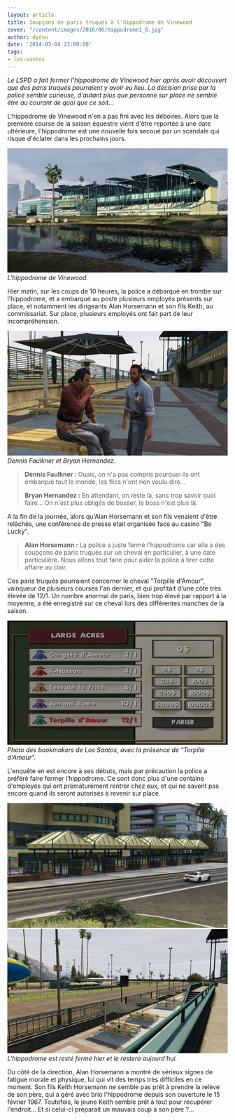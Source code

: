 ```yaml
---
layout: article
title: Soupçons de paris truqués à l'hippodrome de Vinewood
cover: "/content/images/2016/06/Hippodrome1_0.jpg"
author: dydou
date: '2014-03-04 23:00:00'
tags:
- los-santos
---
```


_Le LSPD a fait fermer l'hippodrome de Vinewood hier après avoir découvert que des paris truqués pourraient y avoir eu lieu. La décision prise par la police semble curieuse, d'autant plus que personne sur place ne semble être au courant de quoi que ce soit..._

L'hippodrome de Vinewood n'en a pas fini avec les déboires. Alors que la première course de la saison équestre vient d'être reportée à une date ultérieure, l'hippodrome est une nouvelle fois secoué par un scandale qui risque d'éclater dans les prochains jours.

![L'hippodrome de Vinewood.](/content/images/2016/06/Hippodrome1_1.jpg)
_L'hippodrome de Vinewood._

Hier matin, sur les coups de 10 heures, la police a débarqué en trombe sur l'hippodrome, et a embarqué au poste plusieurs employés présents sur place, et notamment les dirigeants Alan Horsemann et son fils Keith, au commissariat. Sur place, plusieurs employés ont fait part de leur incompréhension.

![Dennis Faulkner et Bryan Hernandez.](/content/images/2016/06/Hippodrome3.jpg)
_Dennis Faulkner et Bryan Hernandez._

> **Dennis Faulkner :** Ouais, on n'a pas compris pourquoi ils ont embarqué tout le monde, les flics n'ont rien voulu dire...
> 
> **Bryan Hernandez :** En attendant, on reste là, sans trop savoir quoi faire... On n'est plus obligés de bosser, le boss n'est plus là.

A la fin de la journée, alors qu'Alan Horsemann et son fils venaient d'être relâchés, une conférence de presse était organisée face au casino "Be Lucky".

> **Alan Horsemann :** La police a juste fermé l'hippodrome car elle a des soupçons de paris truqués sur un cheval en particulier, à une date particulière. Nous allons tout faire pour aider la police à tirer cette affaire au clair.

Ces paris truqués pourraient concerner le cheval "Torpille d'Amour", vainqueur de plusieurs courses l'an dernier, et qui profitait d'une côte très élevée de 12/1. Un nombre anormal de paris, bien trop élevé par rapport à la moyenne, a été enregistré sur ce cheval lors des différentes manches de la saison.

![Photo des bookmakers de Los Santos, avec la présence de "Torpille d'Amour".](/content/images/2016/06/Hippodrome2.jpg)
_Photo des bookmakers de Los Santos, avec la présence de "Torpille d'Amour"._

L'enquête en est encore à ses débuts, mais par précaution la police a préféré faire fermer l'hippodrome. Ce sont donc plus d'une centaine d'employés qui ont prématurément rentrer chez eux, et qui ne savent pas encore quand ils seront autorisés à revenir sur place.

![](/content/images/2016/06/Hippodrome4.jpg)
![L'hippodrome est resté fermé hier et le restera aujourd'hui.](/content/images/2016/06/Hippodrome5.jpg)
_L'hippodrome est resté fermé hier et le restera aujourd'hui._

Du côté de la direction, Alan Horsemann a montré de sérieux signes de fatigue morale et physique, lui qui vit des temps très difficiles en ce moment. Son fils Keith Horsemann ne semble pas prêt à prendre la relève de son père, qui a géré avec brio l'hippodrome depuis son ouverture le 15 février 1967. Toutefois, le jeune Keith semble prêt à tout pour récupérer l'endroit... Et si celui-ci préparait un mauvais coup à son père ?...

<!--kg-card-end: markdown-->
